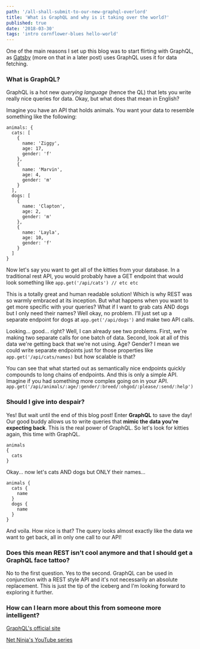 ```yaml
---
path: '/all-shall-submit-to-our-new-graphql-overlord'
title: 'What is GraphQL and why is it taking over the world?'
published: true
date: '2018-03-30'
tags: 'intro cornflower-blues hello-world'
---
```


One of the main reasons I set up this blog was to start flirting with GraphQL, as [Gatsby](https://www.gatsbyjs.org/) (more on that in a later post) uses GraphQL uses it for data fetching.

### What is GraphQL?

GraphQL is a hot new _querying language_ (hence the QL) that lets you write really nice queries for data. Okay, but what does that mean in English?

Imagine you have an API that holds animals. You want your data to resemble something like the following:

```
animals: {
  cats: [
    {
      name: 'Ziggy',
      age: 17,
      gender: 'f'
    },
    {
      name: 'Marvin',
      age: 4,
      gender: 'm'
    }
  ],
  dogs: [
    {
      name: 'Clapton',
      age: 2,
      gender: 'm'
    },
    {
      name: 'Layla',
      age: 10,
      gender: 'f'
    }
  ]
}
```

Now let's say you want to get all of the kitties from your database. In a traditional rest API, you would probably have a GET endpoint that would look something like 
`app.get('/api/cats') // etc etc`
 
This is a totally great and human readable solution! Which is why REST was so warmly embraced at its inception. But what happens when you want to get more specific with your queries? What if I want to grab cats AND dogs but I only need their names?  Well okay, no problem. I'll just set up a separate endpoint for dogs at `app.get('/api/dogs')` and make two API calls.

Looking... good... right? Well, I can already see two problems. First, we're making two separate calls for one batch of data. Second, look at all of this data we're getting back that we're not using. Age? Gender? I mean we could write separate endpoints just for those properties like `app.get('/api/cats/names)` but how scalable is that?

You can see that what started out as semantically nice endpoints quickly compounds to long chains of endpoints. And this is only a simple API. Imagine if you had something more complex going on in your API. `app.get('/api/animals/:age/:gender/:breed/:ohgod/:please/:send/:help')`

### Should I give into despair?

Yes! But wait until the end of this blog post! Enter __GraphQL__ to save the day! Our good buddy allows us to write queries that __mimic the data you're expecting back__. This is the real power of GraphQL. So let's look for kitties again, this time with GraphQL.

```
animals
{
  cats
}
```

Okay... now let's cats AND dogs but ONLY their names...

```
animals {
  cats {
    name
  }
  dogs {
    name
  }
}
```

And voila. How nice is that? The query looks almost exactly like the data we want to get back, all in only one call to our API!


### Does this mean REST isn't cool anymore and that I should get a GraphQL face tattoo?
No to the first question. Yes to the second. GraphQL can be used in conjunction with a REST style API and it's not necessarily an absolute replacement. This is just the tip of the iceberg and I'm looking forward to exploring it further.

### How can I learn more about this from someone more intelligent?
[GraphQL's official site](https://graphql.org/)

[Net Ninja's YouTube series](https://www.youtube.com/watch?v=Y0lDGjwRYKw)